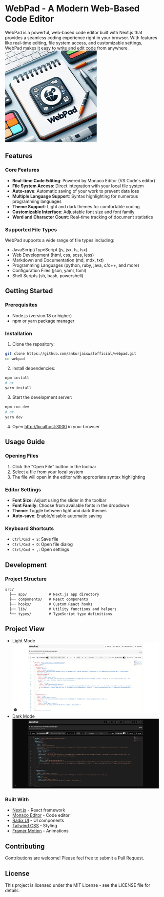 # WebPad - A Modern Web-Based Code Editor
WebPad is a powerful, web-based code editor built with Next.js that provides a seamless coding experience right in your browser. With features like real-time editing, file system access, and customizable settings, WebPad makes it easy to write and edit code from anywhere.
<img src="image/image.png" width="300" />

## Features

### Core Features
- **Real-time Code Editing**: Powered by Monaco Editor (VS Code's editor)
- **File System Access**: Direct integration with your local file system
- **Auto-save**: Automatic saving of your work to prevent data loss
- **Multiple Language Support**: Syntax highlighting for numerous programming languages
- **Theme Support**: Light and dark themes for comfortable coding
- **Customizable Interface**: Adjustable font size and font family
- **Word and Character Count**: Real-time tracking of document statistics

### Supported File Types
WebPad supports a wide range of file types including:
- JavaScript/TypeScript (js, jsx, ts, tsx)
- Web Development (html, css, scss, less)
- Markdown and Documentation (md, mdx, txt)
- Programming Languages (python, ruby, java, c/c++, and more)
- Configuration Files (json, yaml, toml)
- Shell Scripts (sh, bash, powershell)

## Getting Started

### Prerequisites
- Node.js (version 18 or higher)
- npm or yarn package manager

### Installation

1. Clone the repository:
```bash
git clone https://github.com/ankurjaiswalofficial/webpad.git
cd webpad
```

2. Install dependencies:
```bash
npm install
# or
yarn install
```

3. Start the development server:
```bash
npm run dev
# or
yarn dev
```

4. Open [http://localhost:3000](http://localhost:3000) in your browser

## Usage Guide

### Opening Files
1. Click the "Open File" button in the toolbar
2. Select a file from your local system
3. The file will open in the editor with appropriate syntax highlighting

### Editor Settings
- **Font Size**: Adjust using the slider in the toolbar
- **Font Family**: Choose from available fonts in the dropdown
- **Theme**: Toggle between light and dark themes
- **Auto-save**: Enable/disable automatic saving

### Keyboard Shortcuts
- `Ctrl/Cmd + S`: Save file
- `Ctrl/Cmd + O`: Open file dialog
- `Ctrl/Cmd + ,`: Open settings

## Development

### Project Structure
```
src/
  ├── app/          # Next.js app directory
  ├── components/   # React components
  ├── hooks/        # Custom React hooks
  ├── lib/          # Utility functions and helpers
  └── types/        # TypeScript type definitions
```

## Project View
- Light Mode
![1743529292012](image/README/1743529292012.png)
- Dark Mode
![1743529336607](image/README/1743529336607.png)


### Built With
- [Next.js](https://nextjs.org) - React framework
- [Monaco Editor](https://microsoft.github.io/monaco-editor/) - Code editor
- [Radix UI](https://www.radix-ui.com/) - UI components
- [Tailwind CSS](https://tailwindcss.com) - Styling
- [Framer Motion](https://www.framer.com/motion/) - Animations

## Contributing

Contributions are welcome! Please feel free to submit a Pull Request.

## License

This project is licensed under the MIT License - see the LICENSE file for details.
